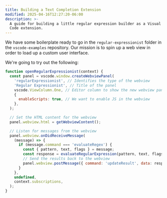```yaml
---
title: Building a Text Completion Extension
modified: 2025-04-16T12:27:20-06:00
description: >-
  A guide for building a little regular expression builder as a Visual Studio
  Code extension.
---
```


We have some boilerplate ready to go in the `regular-expressionist` folder in the `vscode-examples` repository. Our mission is to spin up a web view in order to load up a custom user interface.

We're going to try out the following:

```js
function openRegularExpressionist(context) {
  const panel = vscode.window.createWebviewPanel(
    'regularExpressionist', // Identifies the type of the webview
    'Regular Expressionist', // Title of the panel
    vscode.ViewColumn.One, // Editor column to show the new webview panel in
    {
      enableScripts: true, // We want to enable JS in the webview
    },
  );

  // Set the HTML content for the webview
  panel.webview.html = getWebviewContent();

  // Listen for messages from the webview
  panel.webview.onDidReceiveMessage(
    (message) => {
      if (message.command === 'evaluateRegex') {
        const { pattern, text, flags } = message;
        const response = evaluateRegularExpression(pattern, text, flags);
        // Send the results back to the webview
        panel.webview.postMessage({ command: 'updateResult', data: response });
      }
    },
    undefined,
    context.subscriptions,
  );
}
```
